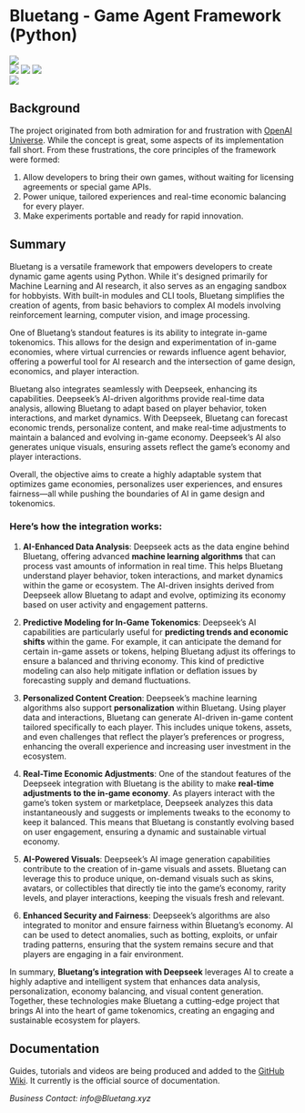 # Bluetang - Game Agent Framework (Python)

[![](https://img.shields.io/badge/project-website-brightgreen.svg?colorB=1bcc6f&longCache=true)](https://Bluetang.xyz)  
[![](https://img.shields.io/badge/pypi-v2024.11.2-brightgreen.svg?colorB=007ec6&longCache=true)]()
[![](https://img.shields.io/badge/python-3.6-brightgreen.svg?colorB=007ec6&longCache=true)]()
[![](https://img.shields.io/badge/license-MIT-brightgreen.svg?colorB=007ec6&longCache=true)]()  
[![](https://img.shields.io/badge/twitter-@BluetangAI-brightgreen.svg?colorB=1da1f2&longCache=true)](https://twitter.com/BluetangAI)

## Background

The project originated from both admiration for and frustration with [OpenAI Universe](https://github.com/openai/universe). While the concept is great, some aspects of its implementation fall short. From these frustrations, the core principles of the framework were formed:

1. Allow developers to bring their own games, without waiting for licensing agreements or special game APIs. 
2. Power unique, tailored experiences and real-time economic balancing for every player.
3. Make experiments portable and ready for rapid innovation.

## Summary 
Bluetang is a versatile framework that empowers developers to create dynamic game agents using Python. While it's designed primarily for Machine Learning and AI research, it also serves as an engaging sandbox for hobbyists. With built-in modules and CLI tools, Bluetang simplifies the creation of agents, from basic behaviors to complex AI models involving reinforcement learning, computer vision, and image processing.

One of Bluetang’s standout features is its ability to integrate in-game tokenomics. This allows for the design and experimentation of in-game economies, where virtual currencies or rewards influence agent behavior, offering a powerful tool for AI research and the intersection of game design, economics, and player interaction.

Bluetang also integrates seamlessly with Deepseek, enhancing its capabilities. Deepseek’s AI-driven algorithms provide real-time data analysis, allowing Bluetang to adapt based on player behavior, token interactions, and market dynamics. With Deepseek, Bluetang can forecast economic trends, personalize content, and make real-time adjustments to maintain a balanced and evolving in-game economy. Deepseek’s AI also generates unique visuals, ensuring assets reflect the game’s economy and player interactions.

Overall, the objective aims to create a highly adaptable system that optimizes game economies, personalizes user experiences, and ensures fairness—all while pushing the boundaries of AI in game design and tokenomics.

### Here’s how the integration works:

1. **AI-Enhanced Data Analysis**: Deepseek acts as the data engine behind Bluetang, offering advanced **machine learning algorithms** that can process vast amounts of information in real time. This helps Bluetang understand player behavior, token interactions, and market dynamics within the game or ecosystem. The AI-driven insights derived from Deepseek allow Bluetang to adapt and evolve, optimizing its economy based on user activity and engagement patterns.

2. **Predictive Modeling for In-Game Tokenomics**: Deepseek’s AI capabilities are particularly useful for **predicting trends and economic shifts** within the game. For example, it can anticipate the demand for certain in-game assets or tokens, helping Bluetang adjust its offerings to ensure a balanced and thriving economy. This kind of predictive modeling can also help mitigate inflation or deflation issues by forecasting supply and demand fluctuations.

3. **Personalized Content Creation**: Deepseek’s machine learning algorithms also support **personalization** within Bluetang. Using player data and interactions, Bluetang can generate AI-driven in-game content tailored specifically to each player. This includes unique tokens, assets, and even challenges that reflect the player’s preferences or progress, enhancing the overall experience and increasing user investment in the ecosystem.

4. **Real-Time Economic Adjustments**: One of the standout features of the Deepseek integration with Bluetang is the ability to make **real-time adjustments to the in-game economy**. As players interact with the game’s token system or marketplace, Deepseek analyzes this data instantaneously and suggests or implements tweaks to the economy to keep it balanced. This means that Bluetang is constantly evolving based on user engagement, ensuring a dynamic and sustainable virtual economy.

5. **AI-Powered Visuals**: Deepseek’s AI image generation capabilities contribute to the creation of in-game visuals and assets. Bluetang can leverage this to produce unique, on-demand visuals such as skins, avatars, or collectibles that directly tie into the game’s economy, rarity levels, and player interactions, keeping the visuals fresh and relevant.

6. **Enhanced Security and Fairness**: Deepseek’s algorithms are also integrated to monitor and ensure fairness within Bluetang’s economy. AI can be used to detect anomalies, such as botting, exploits, or unfair trading patterns, ensuring that the system remains secure and that players are engaging in a fair environment.

In summary, **Bluetang’s integration with Deepseek** leverages AI to create a highly adaptive and intelligent system that enhances data analysis, personalization, economy balancing, and visual content generation. Together, these technologies make Bluetang a cutting-edge project that brings AI into the heart of game tokenomics, creating an engaging and sustainable ecosystem for players.

## Documentation

Guides, tutorials and videos are being produced and added to the [GitHub Wiki](https://github.com/BluetangAI/BluetangAI/wiki). It currently is the official source of documentation.

_Business Contact: info@Bluetang.xyz_
